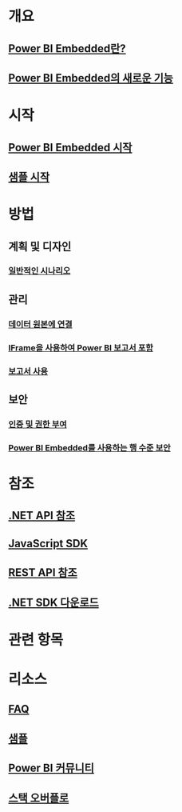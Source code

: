 # 개요
## [Power BI Embedded란?](power-bi-embedded-what-is-power-bi-embedded.md)
## [Power BI Embedded의 새로운 기능](power-bi-embedded-whats-new.md)

# 시작
## [Power BI Embedded 시작](power-bi-embedded-get-started.md)
## [샘플 시작](power-bi-embedded-get-started-sample.md)

# 방법 
## 계획 및 디자인
### [일반적인 시나리오](power-bi-embedded-scenarios.md)

## 관리
### [데이터 원본에 연결](power-bi-embedded-connect-datasource.md)
### [IFrame을 사용하여 Power BI 보고서 포함](power-bi-embedded-iframe.md)
### [보고서 사용](power-bi-embedded-interact-with-reports.md)

## 보안
### [인증 및 권한 부여](power-bi-embedded-app-token-flow.md)
### [Power BI Embedded를 사용하는 행 수준 보안](power-bi-embedded-rls.md)

# 참조
## [.NET API 참조](https://msdn.microsoft.com/en-us/library/azure/mt669800)
## [JavaScript SDK](https://github.com/Microsoft/PowerBI-JavaScript)
## [REST API 참조](https://msdn.microsoft.com/en-us/library/azure/mt712303)
## [.NET SDK 다운로드](https://www.nuget.org/profiles/powerbi)

# 관련 항목 

# 리소스
## [FAQ](power-bi-embedded-faq.md)
## [샘플](https://github.com/Azure-Samples/power-bi-embedded-integrate-report-into-web-app/)
## [Power BI 커뮤니티](http://community.powerbi.com/t5/Developer/bd-p/Developer)
## [스택 오버플로](http://stackoverflow.com/questions/tagged/powerbi)



<!--HONumber=Nov16_HO2-->


